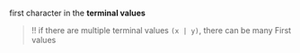 first character in the **terminal values** 
> !! if there are multiple terminal values `(x | y)`, there can be many First values